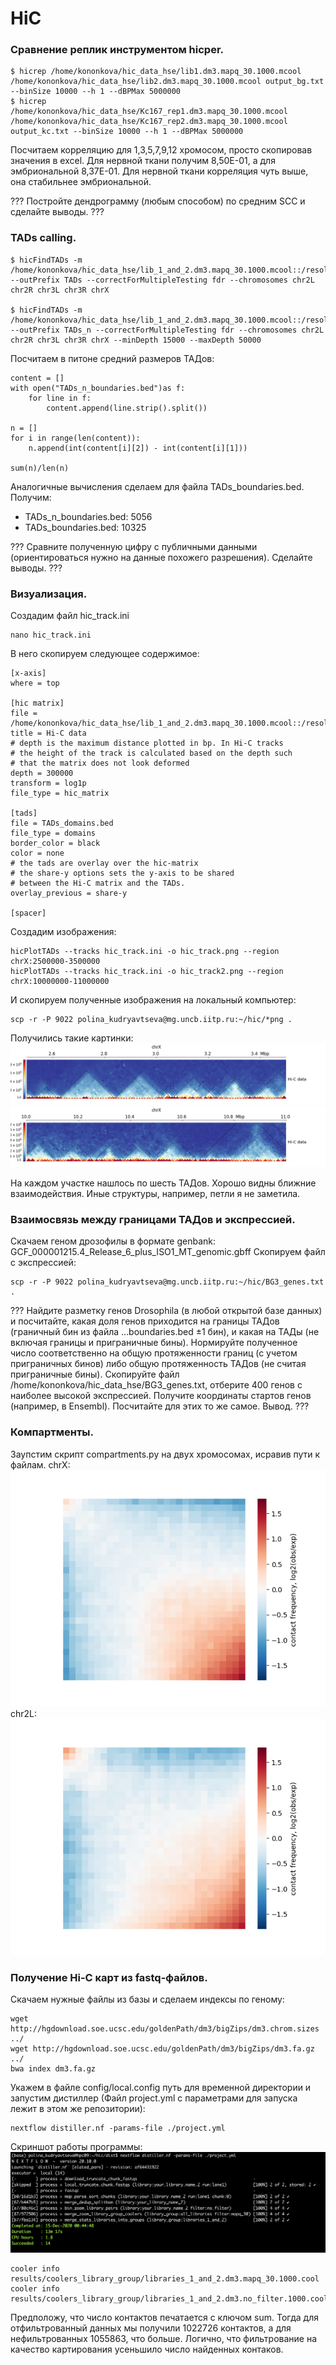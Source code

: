 # HiC

### Сравнение реплик инструментом hicper.
```
$ hicrep /home/kononkova/hic_data_hse/lib1.dm3.mapq_30.1000.mcool /home/kononkova/hic_data_hse/lib2.dm3.mapq_30.1000.mcool output_bg.txt --binSize 10000 --h 1 --dBPMax 5000000
$ hicrep /home/kononkova/hic_data_hse/Kc167_rep1.dm3.mapq_30.1000.mcool /home/kononkova/hic_data_hse/Kc167_rep2.dm3.mapq_30.1000.mcool output_kc.txt --binSize 10000 --h 1 --dBPMax 5000000
```
Посчитаем корреляцию для 1,3,5,7,9,12 хромосом, просто скопировав значения в excel. Для нервной ткани получим 8,50E-01, а для эмбриональной 8,37E-01. Для нервной ткани корреляция чуть выше, она стабильнее эмбриональной.

??? Постройте дендрограмму (любым способом) по средним SCC и сделайте выводы. ???

### TADs calling.
```
$ hicFindTADs -m /home/kononkova/hic_data_hse/lib_1_and_2.dm3.mapq_30.1000.mcool::/resolutions/10000 --outPrefix TADs --correctForMultipleTesting fdr --chromosomes chr2L chr2R chr3L chr3R chrX

$ hicFindTADs -m /home/kononkova/hic_data_hse/lib_1_and_2.dm3.mapq_30.1000.mcool::/resolutions/5000 --outPrefix TADs_n --correctForMultipleTesting fdr --chromosomes chr2L chr2R chr3L chr3R chrX --minDepth 15000 --maxDepth 50000
```
Посчитаем в питоне средний размеров ТАДов:
```
content = []
with open("TADs_n_boundaries.bed")as f:
    for line in f:
        content.append(line.strip().split())
        
n = []
for i in range(len(content)):
    n.append(int(content[i][2]) - int(content[i][1]))

sum(n)/len(n)
```
Аналогичные вычисления сделаем для файла TADs_boundaries.bed. Получим:
- TADs_n_boundaries.bed: 5056
- TADs_boundaries.bed: 10325

??? Сравните полученную цифру с публичными данными (ориентироваться нужно на данные похожего разрешения). Сделайте выводы. ???

### Визуализация.

Создадим файл hic_track.ini
```
nano hic_track.ini
```
В него скопируем следующее содержимое:
```
[x-axis]
where = top

[hic matrix]
file = /home/kononkova/hic_data_hse/lib_1_and_2.dm3.mapq_30.1000.mcool::/resolutions/10000
title = Hi-C data
# depth is the maximum distance plotted in bp. In Hi-C tracks
# the height of the track is calculated based on the depth such
# that the matrix does not look deformed
depth = 300000
transform = log1p
file_type = hic_matrix

[tads]
file = TADs_domains.bed
file_type = domains
border_color = black
color = none
# the tads are overlay over the hic-matrix
# the share-y options sets the y-axis to be shared
# between the Hi-C matrix and the TADs.
overlay_previous = share-y

[spacer]
```
Создадим изображения:
```
hicPlotTADs --tracks hic_track.ini -o hic_track.png --region chrX:2500000-3500000
hicPlotTADs --tracks hic_track.ini -o hic_track2.png --region chrX:10000000-11000000
```
И скопируем полученные изображения на локальный компьютер:
```
scp -r -P 9022 polina_kudryavtseva@mg.uncb.iitp.ru:~/hic/*png .
```
Получились такие картинки:
![GitHub Logo](hic_track.png)
![GitHub Logo](hic_track2.png)

На каждом участке нашлось по шесть ТАДов. Хорошо видны ближние взаимодействия. Иные структуры, например, петли я не заметила.

### Взаимосвязь между границами ТАДов и экспрессией.
Скачаем геном дрозофилы в формате genbank: GCF_000001215.4_Release_6_plus_ISO1_MT_genomic.gbff
Скопируем файл с экспрессией:
```
scp -r -P 9022 polina_kudryavtseva@mg.uncb.iitp.ru:~/hic/BG3_genes.txt .
```

??? Найдите разметку генов Drosophila (в любой открытой базе данных) и посчитайте, какая доля генов приходится на границы ТАДов (граничный бин из файла ...boundaries.bed ±1 бин), и какая на ТАДы (не включая границы и приграничные бины). Нормируйте полученное число соответственно на общую протяженности границ (с учетом приграничных бинов) либо общую протяженность ТАДов (не считая приграничные бины). Скопируйте файл /home/kononkova/hic_data_hse/BG3_genes.txt, отберите 400 генов с наиболее высокой экспрессией. Получите координаты стартов генов (например, в Ensembl). Посчитайте для этих то же самое. Вывод. ???


### Компартменты.
Заупстим скрипт compartments.py на двух хромосомах, исравив пути к файлам.
chrX:
![GitHub Logo](saddle_plot_chrX.png)
chr2L:
![GitHub Logo](saddle_plot_chr2L.png)

### Получение Hi-C карт из fastq-файлов.
Скачаем нужные файлы из базы и сделаем индексы по геному:
```
wget http://hgdownload.soe.ucsc.edu/goldenPath/dm3/bigZips/dm3.chrom.sizes ../
wget http://hgdownload.soe.ucsc.edu/goldenPath/dm3/bigZips/dm3.fa.gz ../
bwa index dm3.fa.gz
```
Укажем в файле config/local.config путь для временной директории и запустим дистиллер (Файл project.yml с параметрами для запуска лежит в этом же репозитории):
```
nextflow distiller.nf -params-file ./project.yml
```
Скриншот работы программы:
![GitHub Logo](distiller_res.png)

```
cooler info results/coolers_library_group/libraries_1_and_2.dm3.mapq_30.1000.cool
cooler info results/coolers_library_group/libraries_1_and_2.dm3.no_filter.1000.cool
```

Предположу, что число контактов печатается с ключом sum. Тогда для отфильтрованный данных мы получили 1022726 контактов, а для нефильтрованных 1055863, что больше. Логично, что фильтрование на качество картирования усеньшило число найденных контаков. 
